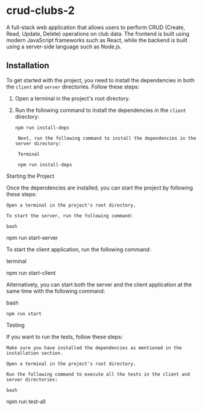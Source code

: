 # crud-clubs-2
  A full-stack web application that allows users to perform CRUD (Create, Read, Update, Delete) operations on club data. The frontend is built using modern JavaScript frameworks such as React, while the backend is built using a server-side language such as Node.js.

## Installation

To get started with the project, you need to install the dependencies in both the `client` and `server` directories. Follow these steps:

1. Open a terminal in the project's root directory.
2. Run the following command to install the dependencies in the `client` directory:

   ```Terminal
   npm run install-deps

    Next, run the following command to install the dependencies in the server directory:

    Terminal

    npm run install-deps

Starting the Project

Once the dependencies are installed, you can start the project by following these steps:

    Open a terminal in the project's root directory.

    To start the server, run the following command:

    bash

npm run start-server

To start the client application, run the following command:

terminal

npm run start-client

Alternatively, you can start both the server and the client application at the same time with the following command:

bash

    npm run start

Testing

If you want to run the tests, follow these steps:

    Make sure you have installed the dependencies as mentioned in the installation section.

    Open a terminal in the project's root directory.

    Run the following command to execute all the tests in the client and server directories:

    bash

npm run test-all